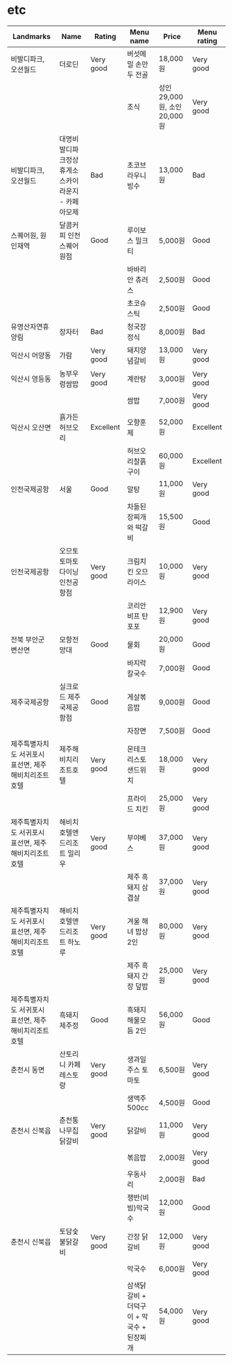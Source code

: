 # etc

| Landmarks | Name | Rating | Menu name | Price | Menu rating |
| --- | --- | --- | --- | --- | --- |
| 비발디파크, 오션월드 | 더로딘 | Very good | 버섯메밀 손만두 전골 | 18,000원 | Very good |
| | | | 조식 | 성인 29,000원, 소인 20,000원 | Very good |
| 비발디파크, 오션월드 | 대명비발디파크정상휴게소스카이라운지 - 카페아모제 | Bad | 초코브라우니빙수 | 13,000원 | Bad |
| 스퀘어원, 원인재역 | 달콤커피 인천스퀘어원점 | Good | 루이보스 밀크티 | 5,000원 | Good |
| | | | 바바리안 츄러스 | 2,500원 | Good |
| | | | 초코슈스틱 | 2,500원 | Good |
| 유명산자연휴양림 | 장자터 | Bad | 청국장정식 | 8,000원 | Bad |
| 익산시 어양동 | 가람 | Very good | 돼지양념갈비 | 13,000원 | Very good |
| 익산시 영등동 | 농부우렁쌈밥 | Very good | 계란탕 | 3,000원 | Very good |
| | | | 쌈밥 | 7,000원 | Very good |
| 익산시 오산면 | 흙가든허브오리 | Excellent | 오향훈제 | 52,000원 | Excellent |
| | | | 허브오리찰흙구이 | 60,000원 | Excellent |
| 인천국제공항 | 서울 | Good | 알탕 | 11,000원 | Very good |
| | | | 차돌된장찌개와 떡갈비 | 15,500원 | Good |
| 인천국제공항 | 오므토토마토다이닝 인천공항점 | Very good | 크림치킨 오므라이스 | 10,000원 | Very good |
| | | | 코리안비프 탄포포 | 12,900원 | Very good |
| 전북 부안군 변산면 | 모항전망대 | Good | 물회 | 20,000원 | Good |
| | | | 바지락칼국수 | 7,000원 | Good |
| 제주국제공항 | 실크로드 제주국제공항점 | Good | 게살볶음밥 | 9,000원 | Good |
| | | | 자장면 | 7,500원 | Good |
| 제주특별자치도 서귀포시 표선면, 제주해비치리조트호텔 | 제주해비치리조트호텔 | Very good | 몬테크리스토 샌드위치 | 18,000원 | Very good |
| | | | 프라이드 치킨 | 25,000원 | Very good |
| 제주특별자치도 서귀포시 표선면, 제주해비치리조트호텔 | 해비치호텔앤드리조트 밀리우 | Very good | 부야베스 | 37,000원 | Very good |
| | | | 제주 흑돼지 삼겹살 | 37,000원 | Very good |
| 제주특별자치도 서귀포시 표선면, 제주해비치리조트호텔 | 해비치호텔앤드리조트 하노루 | Very good | 겨울 해녀 밥상 2인 | 80,000원 | Very good |
| | | | 제주 흑돼지 간장 덮밥 | 25,000원 | Very good |
| 제주특별자치도 서귀포시 표선면, 제주해비치리조트호텔 | 흑돼지제주정 | Good | 흑돼지 해물모듬 2인 | 56,000원 | Good |
| 춘천시 동면 | 산토리니 카페 레스토랑 | Very good | 생과일주스 토마토 | 6,500원 | Very good |
| | | | 생맥주 500cc | 4,500원 | Good |
| 춘천시 신북읍 | 춘천통나무집닭갈비 | Very good | 닭갈비 | 11,000원 | Very good |
| | | | 볶음밥 | 2,000원 | Very good |
| | | | 우동사리 | 2,000원 | Bad |
| | | | 쟁반(비빔)막국수 | 12,000원 | Good |
| 춘천시 신북읍 | 토담숯불닭갈비 | Very good | 간장 닭갈비 | 12,000원 | Very good |
| | | | 막국수 | 6,000원 | Very good |
| | | | 삼색닭갈비 + 더덕구이 + 막국수 + 된장찌개 | 54,000원 | Very good |
